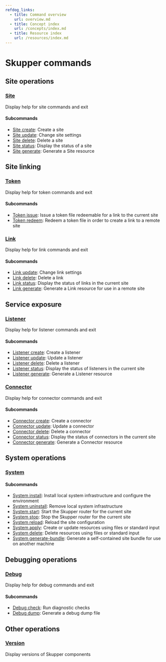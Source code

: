 ```yaml
---
refdog_links:
  - title: Command overview
    url: overview.md
  - title: Concept index
    url: /concepts/index.md
  - title: Resource index
    url: /resources/index.md
---
```


# Skupper commands

## Site operations

### [Site]({{site_prefix}}/commands/site/index.html)

Display help for site commands and exit

#### Subcommands

- [Site create]({{site_prefix}}/commands/site/create.html): Create a site
- [Site update]({{site_prefix}}/commands/site/update.html): Change site settings
- [Site delete]({{site_prefix}}/commands/site/delete.html): Delete a site
- [Site status]({{site_prefix}}/commands/site/status.html): Display the status of a site
- [Site generate]({{site_prefix}}/commands/site/generate.html): Generate a Site resource


## Site linking

### [Token]({{site_prefix}}/commands/token/index.html)

Display help for token commands and exit

#### Subcommands

- [Token issue]({{site_prefix}}/commands/token/issue.html): Issue a token file redeemable for a link to the current site
- [Token redeem]({{site_prefix}}/commands/token/redeem.html): Redeem a token file in order to create a link to a remote site

### [Link]({{site_prefix}}/commands/link/index.html)

Display help for link commands and exit

#### Subcommands

- [Link update]({{site_prefix}}/commands/link/update.html): Change link settings
- [Link delete]({{site_prefix}}/commands/link/delete.html): Delete a link
- [Link status]({{site_prefix}}/commands/link/status.html): Display the status of links in the current site
- [Link generate]({{site_prefix}}/commands/link/generate.html): Generate a Link resource for use in a remote site


## Service exposure

### [Listener]({{site_prefix}}/commands/listener/index.html)

Display help for listener commands and exit

#### Subcommands

- [Listener create]({{site_prefix}}/commands/listener/create.html): Create a listener
- [Listener update]({{site_prefix}}/commands/listener/update.html): Update a listener
- [Listener delete]({{site_prefix}}/commands/listener/delete.html): Delete a listener
- [Listener status]({{site_prefix}}/commands/listener/status.html): Display the status of listeners in the current site
- [Listener generate]({{site_prefix}}/commands/listener/generate.html): Generate a Listener resource

### [Connector]({{site_prefix}}/commands/connector/index.html)

Display help for connector commands and exit

#### Subcommands

- [Connector create]({{site_prefix}}/commands/connector/create.html): Create a connector
- [Connector update]({{site_prefix}}/commands/connector/update.html): Update a connector
- [Connector delete]({{site_prefix}}/commands/connector/delete.html): Delete a connector
- [Connector status]({{site_prefix}}/commands/connector/status.html): Display the status of connectors in the current site
- [Connector generate]({{site_prefix}}/commands/connector/generate.html): Generate a Connector resource


## System operations

### [System]({{site_prefix}}/commands/system/index.html)



#### Subcommands

- [System install]({{site_prefix}}/commands/system/install.html): Install local system infrastructure and configure the environment
- [System uninstall]({{site_prefix}}/commands/system/uninstall.html): Remove local system infrastructure
- [System start]({{site_prefix}}/commands/system/start.html): Start the Skupper router for the current site
- [System stop]({{site_prefix}}/commands/system/stop.html): Stop the Skupper router for the current site
- [System reload]({{site_prefix}}/commands/system/reload.html): Reload the site configuration
- [System apply]({{site_prefix}}/commands/system/apply.html): Create or update resources using files or standard input
- [System delete]({{site_prefix}}/commands/system/delete.html): Delete resources using files or standard input
- [System generate-bundle]({{site_prefix}}/commands/system/generate-bundle.html): Generate a self-contained site bundle for use on another machine


## Debugging operations

### [Debug]({{site_prefix}}/commands/debug/index.html)

Display help for debug commands and exit

#### Subcommands

- [Debug check]({{site_prefix}}/commands/debug/check.html): Run diagnostic checks
- [Debug dump]({{site_prefix}}/commands/debug/dump.html): Generate a debug dump file


## Other operations

### [Version]({{site_prefix}}/commands/version.html)

Display versions of Skupper components

